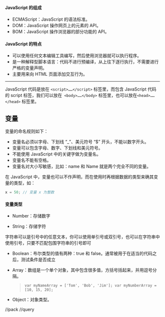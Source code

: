 #### JavaScript 的组成

- ECMAScript：JavaScript 的语法标准。
- DOM：JavaScript 操作网页上的元素的 API。
- BOM：JavaScript 操作浏览器的部分功能的 API。

#### JavaScript 的特点

- 可以使用任何文本编辑工具编写，然后使用浏览器就可以执行程序。
- 是一种解释型脚本语言：代码不进行预编译，从上往下逐行执行，不需要进行严格的变量声明。
- 主要用来向 HTML 页面添加交互行为。

---

JavaScript 代码是放在 `<script>……</script>` 标签里，而包含 JavaScript 代码的 script 标签，我们可以放在` <body>……</body>`  标签里，也可以放在`<head>……</head>` 标签里。

## 变量

变量的命名规则如下：

- 变量名必须以字母、下划线 “_”、美元符号 “$” 开头，不能以数字开头。
- 变量可以包含字母、数字、下划线和美元符号。
- 不能使用 JavaScript 中的关键字做为变量名。
- 变量名不能有空格。
- 变量名对大小写敏感，比如：name 和 Name 就是两个完全不同的变量。

在 JavaScript 中，变量也可以不作声明，而在使用时再根据数据的类型来确其变量的类型，如：

```javascript
x = 50; // 变量 x 为整数
```

#### 变量类型

- Number：存储数字

- String：存储字符

字符串可以是引号中的任意文本，你可以使用单引号或双引号，也可以在字符串中使用引号，只要不匹配包围字符串的引号即可

- Boolean：布尔类型的值有两种：true 和 false。通常被用于在适当的代码之后，测试条件是否成立

- Array：数组是一个单个对象，其中包含很多值，方括号括起来，并用逗号分隔。

  >```var myNameArray = ['Tom', 'Bob', 'Jim']; var myNumberArray = [10, 15, 20];```

- Object：对象类型。






//pack
//query

